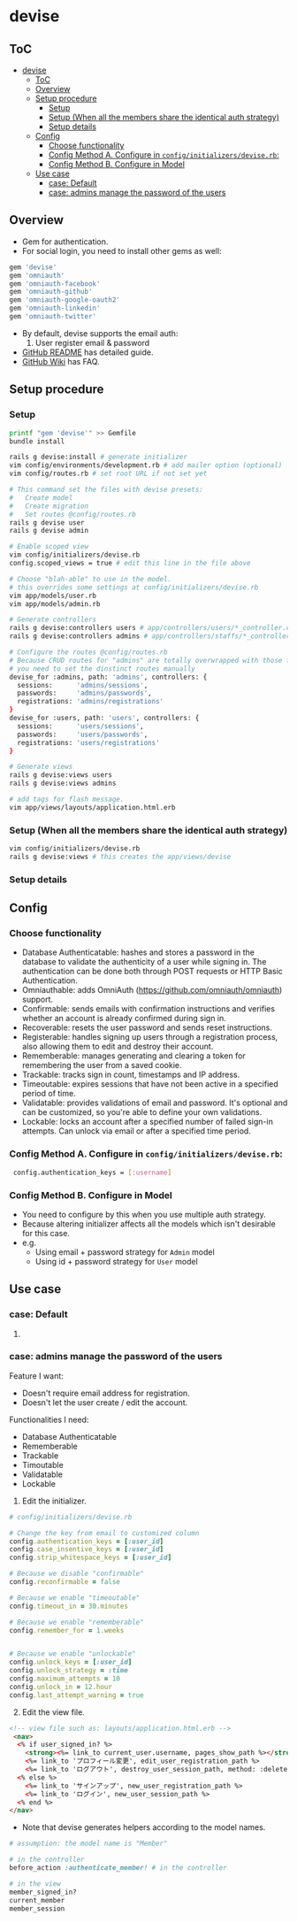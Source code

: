 # devise

## ToC

- [devise](#devise)
  - [ToC](#toc)
  - [Overview](#overview)
  - [Setup procedure](#setup-procedure)
    - [Setup](#setup)
    - [Setup (When all the members share the identical auth strategy)](#setup-when-all-the-members-share-the-identical-auth-strategy)
    - [Setup details](#setup-details)
  - [Config](#config)
    - [Choose functionality](#choose-functionality)
    - [Config Method A. Configure in `config/initializers/devise.rb`:](#config-method-a-configure-in-configinitializersdeviserb)
    - [Config Method B. Configure in Model](#config-method-b-configure-in-model)
  - [Use case](#use-case)
    - [case: Default](#case-default)
    - [case: admins manage the password of the users](#case-admins-manage-the-password-of-the-users)

## Overview

- Gem for authentication.
- For social login, you need to install other gems as well:
```rb
gem 'devise'
gem 'omniauth'
gem 'omniauth-facebook'
gem 'omniauth-github'
gem 'omniauth-google-oauth2'
gem 'omniauth-linkedin'
gem 'omniauth-twitter'
```
- By default, devise supports the email auth:
  1. User register email & password
- [GitHub README](https://github.com/heartcombo/devise/) has detailed guide.
- [GitHub Wiki](https://github.com/heartcombo/devise/wiki) has FAQ.

## Setup procedure

### Setup

```sh
printf "gem 'devise'" >> Gemfile
bundle install

rails g devise:install # generate initializer
vim config/environments/development.rb # add mailer option (optional)
vim config/routes.rb # set root URL if not set yet

# This command set the files with devise presets:
#   Create model
#   Create migration
#   Set routes @config/routes.rb
rails g devise user
rails g devise admin

# Enable scoped view
vim config/initializers/devise.rb
config.scoped_views = true # edit this line in the file above

# Choose "blah-able" to use in the model.
# this overrides some settings at config/initializers/devise.rb
vim app/models/user.rb
vim app/models/admin.rb

# Generate controllers
rails g devise:controllers users # app/controllers/users/*_controller.rb
rails g devise:controllers admins # app/controllers/staffs/*_controller.rb

# Configure the routes @config/routes.rb
# Because CRUD routes for "admins" are totally overwrapped with those for "users",
# you need to set the dinstinct routes manually
devise_for :admins, path: 'admins', controllers: {
  sessions:      'admins/sessions',
  passwords:     'admins/passwords',
  registrations: 'admins/registrations'
}
devise_for :users, path: 'users', controllers: {
  sessions:      'users/sessions',
  passwords:     'users/passwords',
  registrations: 'users/registrations'
}

# Generate views
rails g devise:views users
rails g devise:views admins

# add tags for flash message.
vim app/views/layouts/application.html.erb 

```

### Setup (When all the members share the identical auth strategy)

```sh
vim config/initializers/devise.rb
rails g devise:views # this creates the app/views/devise
```

### Setup details


## Config

### Choose functionality

- Database Authenticatable: hashes and stores a password in the database to validate the authenticity of a user while signing in. The authentication can be done both through POST requests or HTTP Basic Authentication.
- Omniauthable: adds OmniAuth (https://github.com/omniauth/omniauth) support.
- Confirmable: sends emails with confirmation instructions and verifies whether an account is already confirmed during sign in.
- Recoverable: resets the user password and sends reset instructions.
- Registerable: handles signing up users through a registration process, also allowing them to edit and destroy their account.
- Rememberable: manages generating and clearing a token for remembering the user from a saved cookie.
- Trackable: tracks sign in count, timestamps and IP address.
- Timeoutable: expires sessions that have not been active in a specified period of time.
- Validatable: provides validations of email and password. It's optional and can be customized, so you're able to define your own validations.
- Lockable: locks an account after a specified number of failed sign-in attempts. Can unlock via email or after a specified time period.

### Config Method A. Configure in `config/initializers/devise.rb`:

```sh
 config.authentication_keys = [:username]
```

### Config Method B. Configure in Model
- You need to configure by this when you use multiple auth strategy.
- Because altering initializer affects all the models which isn't desirable for this case.
- e.g.
  - Using email + password strategy for `Admin` model
  - Using id + password strategy for `User` model

## Use case

### case: Default

1. 

### case: admins manage the password of the users

Feature I want:

- Doesn't require email address for registration.
- Doesn't let the user create / edit the account.

Functionalities I need:

- Database Authenticatable
- Rememberable
- Trackable
- Timoutable
- Validatable
- Lockable

1. Edit the initializer.

```rb
# config/initializers/devise.rb

# Change the key from email to customized column
config.authentication_keys = [:user_id]
config.case_insentive_keys = [:user_id]
config.strip_whitespace_keys = [:user_id]

# Because we disable "confirmable"
config.reconfirmable = false

# Because we enable "timeoutable"
config.timeout_in = 30.minutes

# Because we enable "rememberable"
config.remember_for = 1.weeks


# Because we enable "unlockable"
config.unlock_keys = [:user_id]
config.unlock_strategy = :time
config.maximum_attempts = 10
config.unlock_in = 12.hour
config.last_attempt_warning = true
```

2. Edit the view file.


```html
<!-- view file such as: layouts/application.html.erb -->
 <nav>
  <% if user_signed_in? %>
    <strong><%= link_to current_user.username, pages_show_path %></strong>
    <%= link_to 'プロフィール変更', edit_user_registration_path %>
    <%= link_to 'ログアウト', destroy_user_session_path, method: :delete %>
  <% else %>
    <%= link_to 'サインアップ', new_user_registration_path %>
    <%= link_to 'ログイン', new_user_session_path %>
  <% end %>
</nav>

```

- Note that devise generates helpers according to the model names.
  
```rb
# assumption: the model name is "Member"

# in the controller
before_action :authenticate_member! # in the controller

# in the view
member_signed_in?
current_member
member_session
```
